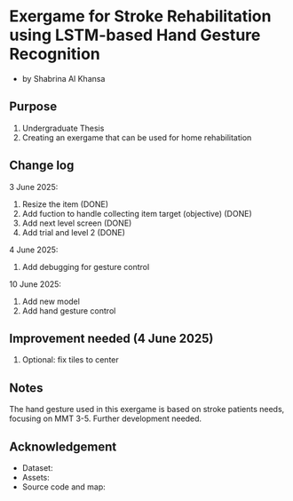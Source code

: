 # Exergame for Stroke Rehabilitation using LSTM-based Hand Gesture Recognition

- by Shabrina Al Khansa

## Purpose
1. Undergraduate Thesis
2. Creating an exergame that can be used for home rehabilitation


## Change log

3 June 2025: 
1. Resize the item (DONE)
2. Add fuction to handle collecting item target (objective) (DONE)
3. Add next level screen (DONE)
4. Add trial and level 2 (DONE)

4 June 2025:
1. Add debugging for gesture control

10 June 2025:
1. Add new model
2. Add hand gesture control

## Improvement needed (4 June 2025)
1. Optional: fix tiles to center

## Notes
The hand gesture used in this exergame is based on stroke patients needs, focusing on MMT 3-5. Further development needed.

## Acknowledgement
- Dataset:
- Assets:
- Source code and map: